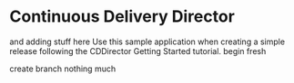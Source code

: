 # Continuous Delivery Director
and adding stuff here
Use this sample application when creating a simple release following the CDDirector Getting Started tutorial.
begin fresh

create branch
nothing much




